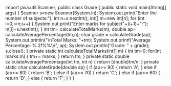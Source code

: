import java.util.Scanner;
public class Grade 
{
    public static void main(String[] args)
     {
        Scanner s=new Scanner(System.in);
        System.out.print("Enter the number of subjects:");
        int n=s.nextInt();
        int[] m=new int[n];
        for (int i=0;i<n;i++)
         {
            System.out.print("Enter marks for subject"+(i+1)+":");
            m[i]=s.nextInt();
        }
        int tm= calculateTotalMarks(m);
        double ap= calculateAveragePercentage(tm,n);
        char grade = calculateGrade(ap);
        System.out.println("\nTotal Marks: "+tm);
        System.out.printf("Average Percentage: %.2f%%\n", ap);
        System.out.println("Grade: " + grade);
        s.close();
    }
    private static int calculateTotalMarks(int[] m)
     {
        int tm=0;
        for(int marks:m) 
        {
            tm+= marks;
        }
        return tm;
    }
    private static double calculateAveragePercentage(int tm, int n) {
        return (double)tm/n;
    }
    private static char calculateGrade(double ap) 
    {
        if (ap>= 90) 
        {
            return 'A';
        } else if (ap>= 80) 
        {
            return 'B';
        } else if (ap>= 70) 
        {
            return 'C';
        } else if (ap>= 60) 
        {
            return 'D';
        } else {
            return 'F';
        }
    }
}
